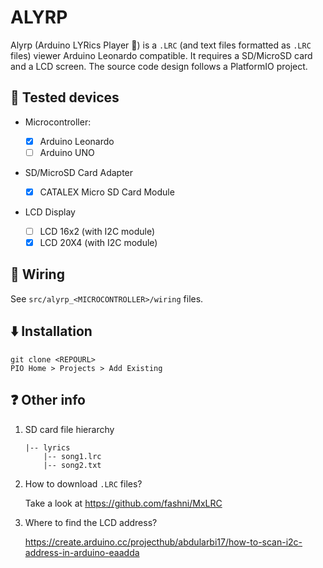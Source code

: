 # ALYRP
Alyrp (Arduino LYRics Player :microphone:) is a `.LRC` (and text files formatted as `.LRC` files) viewer Arduino Leonardo compatible. It requires a SD/MicroSD card and a LCD screen. The source code design follows a PlatformIO project.

## :satellite: Tested devices
- Microcontroller:

  - [x] Arduino Leonardo
  - [ ] Arduino UNO

- SD/MicroSD Card Adapter
  - [x] CATALEX Micro SD Card Module

- LCD Display
  - [ ] LCD 16x2 (with I2C module)
  - [x] LCD 20X4 (with I2C module)

## :electric_plug: Wiring
See `src/alyrp_<MICROCONTROLLER>/wiring` files.

## :arrow_down: Installation
```
git clone <REPOURL>
PIO Home > Projects > Add Existing
```
## :question: Other info
1. SD card file hierarchy
   ```
   |-- lyrics
       |-- song1.lrc
       |-- song2.txt
   ```
2. How to download `.LRC` files?
   
   Take a look at https://github.com/fashni/MxLRC

3. Where to find the LCD address?

    https://create.arduino.cc/projecthub/abdularbi17/how-to-scan-i2c-address-in-arduino-eaadda
